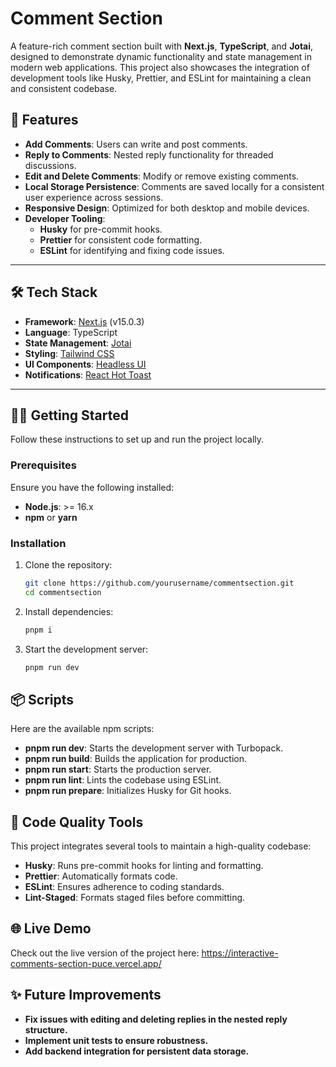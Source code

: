 # Comment Section

A feature-rich comment section built with **Next.js**, **TypeScript**, and **Jotai**, designed to demonstrate dynamic functionality and state management in modern web applications. This project also showcases the integration of development tools like Husky, Prettier, and ESLint for maintaining a clean and consistent codebase.

## 🚀 Features

- **Add Comments**: Users can write and post comments.
- **Reply to Comments**: Nested reply functionality for threaded discussions.
- **Edit and Delete Comments**: Modify or remove existing comments.
- **Local Storage Persistence**: Comments are saved locally for a consistent user experience across sessions.
- **Responsive Design**: Optimized for both desktop and mobile devices.
- **Developer Tooling**:
  - **Husky** for pre-commit hooks.
  - **Prettier** for consistent code formatting.
  - **ESLint** for identifying and fixing code issues.

---

## 🛠️ Tech Stack

- **Framework**: [Next.js](https://nextjs.org/) (v15.0.3)
- **Language**: TypeScript
- **State Management**: [Jotai](https://jotai.org/)
- **Styling**: [Tailwind CSS](https://tailwindcss.com/)
- **UI Components**: [Headless UI](https://headlessui.dev/)
- **Notifications**: [React Hot Toast](https://react-hot-toast.com/)

---

## 🧑‍💻 Getting Started

Follow these instructions to set up and run the project locally.

### Prerequisites

Ensure you have the following installed:

- **Node.js**: >= 16.x
- **npm** or **yarn**

### Installation

1. Clone the repository:
   ```bash
   git clone https://github.com/yourusername/commentsection.git
   cd commentsection
   ```
2. Install dependencies:
   ```bash
   pnpm i
   ```
3. Start the development server:
   ```bash
   pnpm run dev
   ```

## 📦 Scripts

Here are the available npm scripts:

- **pnpm run dev**: Starts the development server with Turbopack.
- **pnpm run build**: Builds the application for production.
- **pnpm run start**: Starts the production server.
- **pnpm run lint**: Lints the codebase using ESLint.
- **pnpm run prepare**: Initializes Husky for Git hooks.

## 🧹 Code Quality Tools

This project integrates several tools to maintain a high-quality codebase:

- **Husky**: Runs pre-commit hooks for linting and formatting.
- **Prettier**: Automatically formats code.
- **ESLint**: Ensures adherence to coding standards.
- **Lint-Staged**: Formats staged files before committing.

## 🌐 Live Demo

Check out the live version of the project here:
https://interactive-comments-section-puce.vercel.app/

## ✨ Future Improvements

- **Fix issues with editing and deleting replies in the nested reply structure.**
- **Implement unit tests to ensure robustness.**
- **Add backend integration for persistent data storage.**

